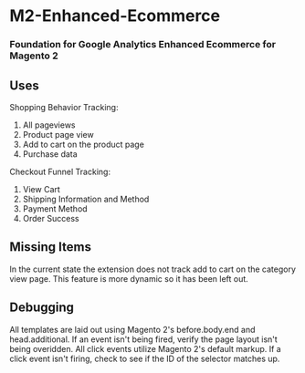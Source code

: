 # M2-Enhanced-Ecommerce
### Foundation for Google Analytics Enhanced Ecommerce for Magento 2

## Uses
Shopping Behavior Tracking:
1. All pageviews
2. Product page view
3. Add to cart on the product page
4. Purchase data

Checkout Funnel Tracking:
1. View Cart
2. Shipping Information and Method
3. Payment Method
4. Order Success

## Missing Items
In the current state the extension does not track add to cart on the category view page. This feature is more dynamic so it has been left out.

## Debugging
All templates are laid out using Magento 2's before.body.end and head.additional. If an event isn't being fired, verify the page layout isn't being overidden.
All click events utilize Magento 2's default markup. If a click event isn't firing, check to see if the ID of the selector matches up.